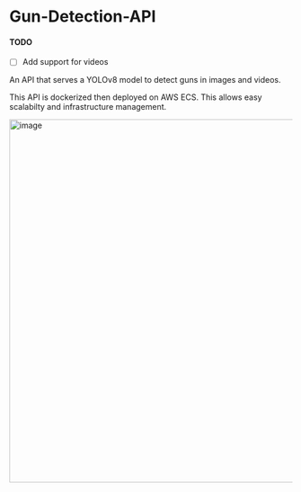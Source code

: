 # Gun-Detection-API

#### TODO
- [ ] Add support for videos

An API that serves a YOLOv8 model to detect guns in images and videos.

This API is dockerized then deployed on AWS ECS. This allows easy scalabilty and infrastructure management.

<img width="646" alt="image" src="https://user-images.githubusercontent.com/87549214/234395683-3ae81b34-e204-4897-afa0-7c4e8d97cb0a.png">
